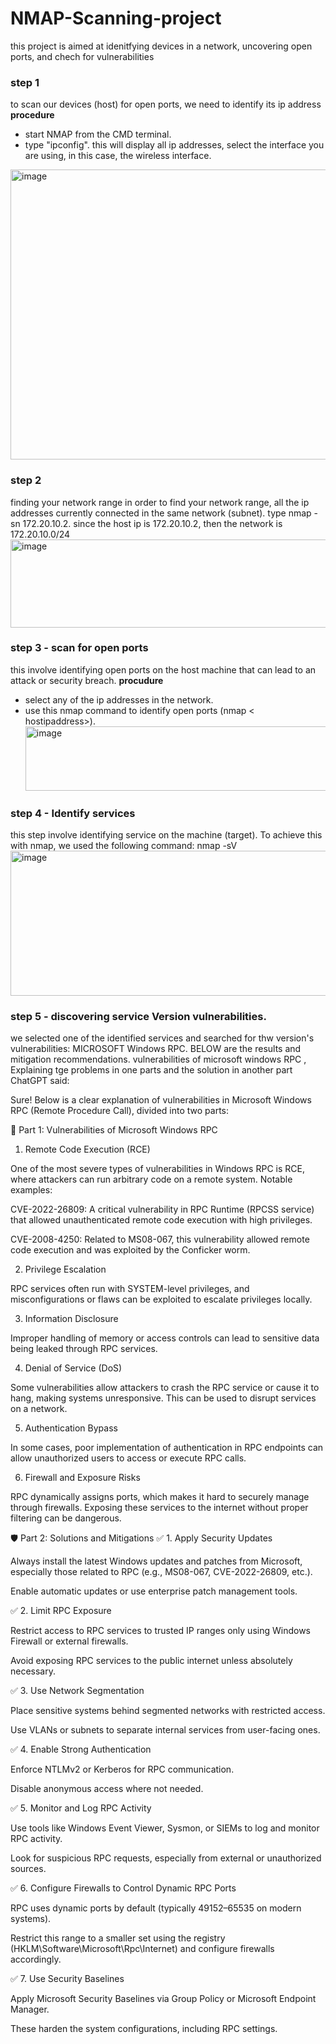 # NMAP-Scanning-project
this project is aimed at idenitfying devices in a network, uncovering open ports, and chech for vulnerabilities

### step 1
to scan our devices (host) for open ports, we need to identify its ip address
**procedure**
* start NMAP from the CMD terminal.
* type "ipconfig". this will display all ip addresses, select the interface you are using, in this case, the wireless interface.
  
<img width="614" height="464" alt="image" src="https://github.com/user-attachments/assets/1621190e-790b-4c37-b815-05c1aa59c106" />
 
### step 2
finding your network range
in order to find your network range, all the ip addresses currently connected in the same network (subnet). type nmap -sn 172.20.10.2. since the host ip is 172.20.10.2, then the network is 172.20.10.0/24 
<img width="629" height="141" alt="image" src="https://github.com/user-attachments/assets/1bbff57d-c180-480d-9b6a-751ed46fd46a" />
### step 3 - scan for open ports
this involve identifying open ports on the host machine that can lead to an attack or security breach.
**procudure**
* select any of the ip addresses in the network.
* use this nmap command to identify open ports (nmap < hostipaddress>).
  <img width="525" height="103" alt="image" src="https://github.com/user-attachments/assets/47286968-cdf0-49f8-a672-686d1aff3c3a" />
### step 4 - Identify services
this step involve identifying service on the machine (target).
To achieve this with nmap, we used the following command: nmap -sV <Targetipadress> 
<img width="786" height="232" alt="image" src="https://github.com/user-attachments/assets/afc788ea-ad41-4684-a4e3-919a5d3ff050" />
### step 5 - discovering service Version vulnerabilities.
we selected one of the identified services and searched for thw version's vulnerabilities: MICROSOFT Windows RPC.
BELOW are the results and mitigation recommendations.
vulnerabilities of microsoft windows RPC , Explaining tge problems in one parts and the solution in another part
ChatGPT said:

Sure! Below is a clear explanation of vulnerabilities in Microsoft Windows RPC (Remote Procedure Call), divided into two parts:

🔐 Part 1: Vulnerabilities of Microsoft Windows RPC
1. Remote Code Execution (RCE)

One of the most severe types of vulnerabilities in Windows RPC is RCE, where attackers can run arbitrary code on a remote system. Notable examples:

CVE-2022-26809: A critical vulnerability in RPC Runtime (RPCSS service) that allowed unauthenticated remote code execution with high privileges.

CVE-2008-4250: Related to MS08-067, this vulnerability allowed remote code execution and was exploited by the Conficker worm.

2. Privilege Escalation

RPC services often run with SYSTEM-level privileges, and misconfigurations or flaws can be exploited to escalate privileges locally.

3. Information Disclosure

Improper handling of memory or access controls can lead to sensitive data being leaked through RPC services.

4. Denial of Service (DoS)

Some vulnerabilities allow attackers to crash the RPC service or cause it to hang, making systems unresponsive. This can be used to disrupt services on a network.

5. Authentication Bypass

In some cases, poor implementation of authentication in RPC endpoints can allow unauthorized users to access or execute RPC calls.

6. Firewall and Exposure Risks

RPC dynamically assigns ports, which makes it hard to securely manage through firewalls. Exposing these services to the internet without proper filtering can be dangerous.

🛡️ Part 2: Solutions and Mitigations
✅ 1. Apply Security Updates

Always install the latest Windows updates and patches from Microsoft, especially those related to RPC (e.g., MS08-067, CVE-2022-26809, etc.).

Enable automatic updates or use enterprise patch management tools.

✅ 2. Limit RPC Exposure

Restrict access to RPC services to trusted IP ranges only using Windows Firewall or external firewalls.

Avoid exposing RPC services to the public internet unless absolutely necessary.

✅ 3. Use Network Segmentation

Place sensitive systems behind segmented networks with restricted access.

Use VLANs or subnets to separate internal services from user-facing ones.

✅ 4. Enable Strong Authentication

Enforce NTLMv2 or Kerberos for RPC communication.

Disable anonymous access where not needed.

✅ 5. Monitor and Log RPC Activity

Use tools like Windows Event Viewer, Sysmon, or SIEMs to log and monitor RPC activity.

Look for suspicious RPC requests, especially from external or unauthorized sources.

✅ 6. Configure Firewalls to Control Dynamic RPC Ports

RPC uses dynamic ports by default (typically 49152–65535 on modern systems).

Restrict this range to a smaller set using the registry (HKLM\Software\Microsoft\Rpc\Internet) and configure firewalls accordingly.

✅ 7. Use Security Baselines

Apply Microsoft Security Baselines via Group Policy or Microsoft Endpoint Manager.

These harden the system configurations, including RPC settings.
